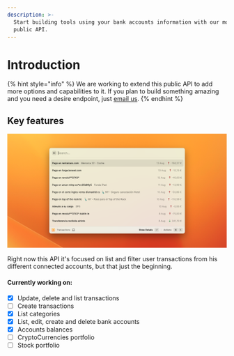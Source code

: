 ```yaml
---
description: >-
  Start building tools using your bank accounts information with our monse
  public API.
---
```


# Introduction

{% hint style="info" %}
We are working to extend this public API to add more options and capabilities to it. If you plan to build something amazing and you need a desire endpoint, just [email us](mailto:hola@monse.app).
{% endhint %}

## Key features

![](<.gitbook/assets/image (1) (1).png>)

Right now this API it's focused on list and filter user transactions from his different connected accounts, but that just the beginning.

#### Currently working on:

* [x] Update, delete and list transactions
* [ ] Create transactions
* [x] List categories
* [x] List, edit, create and delete bank accounts
* [x] Accounts balances
* [ ] CryptoCurrencies portfolio
* [ ] Stock portfolio
